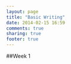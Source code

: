 ```yaml
---
layout: page
title: "Basic Writing"
date: 2014-02-15 16:59
comments: true
sharing: true
footer: true
---
```


##Week 1

